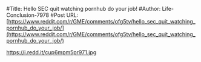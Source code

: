 #Title: Hello SEC quit watching pornhub do your job!
#Author: Life-Conclusion-7978
#Post URL: [https://www.reddit.com/r/GME/comments/ofg5tv/hello_sec_quit_watching_pornhub_do_your_job/](https://www.reddit.com/r/GME/comments/ofg5tv/hello_sec_quit_watching_pornhub_do_your_job/)


https://i.redd.it/cup6mpm5pr971.jpg